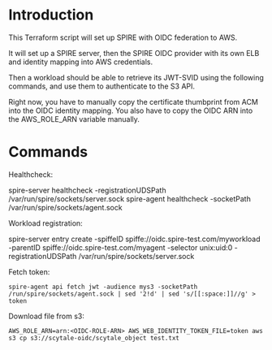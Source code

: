 
# Introduction

This Terraform script will set up SPIRE with OIDC federation to AWS. 

It will set up a SPIRE server, then the SPIRE OIDC provider with its own ELB and identity mapping into AWS credentials.

Then a workload should be able to retrieve its JWT-SVID using the following commands, and use them to authenticate to the S3 API. 

Right now, you have to manually copy the certificate thumbprint from ACM into the OIDC identity mapping. You also have to copy the OIDC ARN into the AWS\_ROLE\_ARN variable manually.

# Commands

Healthcheck:

spire-server healthcheck -registrationUDSPath /var/run/spire/sockets/server.sock 
spire-agent healthcheck -socketPath /var/run/spire/sockets/agent.sock 

Workload registration:

spire-server entry create -spiffeID spiffe://oidc.spire-test.com/myworkload -parentID spiffe://oidc.spire-test.com/myagent -selector unix:uid:0 -registrationUDSPath /var/run/spire/sockets/server.sock

Fetch token:
```
spire-agent api fetch jwt -audience mys3 -socketPath     /run/spire/sockets/agent.sock | sed '2!d' | sed 's/[[:space:]]//g' > token
```

Download file from s3:
```
AWS_ROLE_ARN=arn:<OIDC-ROLE-ARN> AWS_WEB_IDENTITY_TOKEN_FILE=token aws s3 cp s3://scytale-oidc/scytale_object test.txt
```
